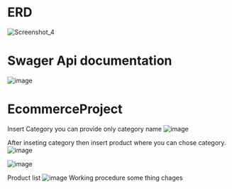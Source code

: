 # ERD
![Screenshot_4](https://user-images.githubusercontent.com/31030260/94522416-6e3c8a80-0251-11eb-9539-387541d8a4d0.png)

# Swager Api documentation
![image](https://user-images.githubusercontent.com/31030260/103115822-34cbbd80-468e-11eb-9e9a-f4e30c886030.png)

# EcommerceProject
Insert Category  you can provide only category name
![image](https://user-images.githubusercontent.com/31030260/88461257-db374b00-cec3-11ea-8be3-607ad8b014be.png)

After inseting category then insert product where you can chose category.
![image](https://user-images.githubusercontent.com/31030260/88461191-4b919c80-cec3-11ea-9a4c-dd6ebde365f5.png)

![image](https://user-images.githubusercontent.com/31030260/88460984-24869b00-cec2-11ea-94e9-94321eb7c957.png)


Product list
![image](https://user-images.githubusercontent.com/31030260/88461446-606f2f80-cec5-11ea-869b-c255c6535c13.png)
Working procedure some thing chages
